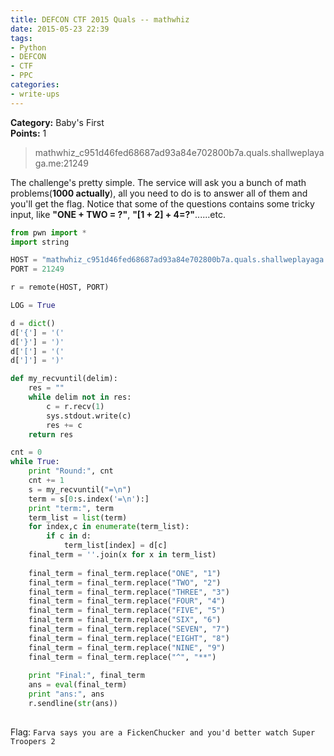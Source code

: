 ```yaml
---
title: DEFCON CTF 2015 Quals -- mathwhiz
date: 2015-05-23 22:39
tags:
- Python
- DEFCON
- CTF
- PPC
categories:
- write-ups
---
```


**Category:** Baby's First  
**Points:** 1
> mathwhiz_c951d46fed68687ad93a84e702800b7a.quals.shallweplayaga.me:21249

<!-- more -->

The challenge's pretty simple. The service will ask you a bunch of math problems(**1000 actually**), all you need to do is to answer all of them and you'll get the flag. Notice that some of the questions contains some tricky input, like **"ONE + TWO = ?"**, **"[1 + 2] + 4=?"**......etc.  

```python
from pwn import *
import string

HOST = "mathwhiz_c951d46fed68687ad93a84e702800b7a.quals.shallweplayaga.me"
PORT = 21249

r = remote(HOST, PORT)

LOG = True

d = dict()
d['{'] = '('
d['}'] = ')'
d['['] = '('
d[']'] = ')'

def my_recvuntil(delim):
    res = ""
    while delim not in res:
        c = r.recv(1)
        sys.stdout.write(c)
        res += c
    return res

cnt = 0
while True:
    print "Round:", cnt
    cnt += 1
    s = my_recvuntil("=\n")
    term = s[0:s.index('=\n'):]
    print "term:", term
    term_list = list(term)
    for index,c in enumerate(term_list):
        if c in d:
            term_list[index] = d[c]
    final_term = ''.join(x for x in term_list)
    
    final_term = final_term.replace("ONE", "1")
    final_term = final_term.replace("TWO", "2")
    final_term = final_term.replace("THREE", "3")
    final_term = final_term.replace("FOUR", "4")
    final_term = final_term.replace("FIVE", "5")
    final_term = final_term.replace("SIX", "6")
    final_term = final_term.replace("SEVEN", "7")
    final_term = final_term.replace("EIGHT", "8")
    final_term = final_term.replace("NINE", "9")
    final_term = final_term.replace("^", "**")
    
    print "Final:", final_term
    ans = eval(final_term)
    print "ans:", ans
    r.sendline(str(ans))
 
```

Flag: `Farva says you are a FickenChucker and you'd better watch Super Troopers 2`
